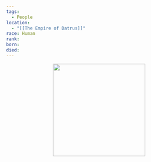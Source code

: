```yaml
---
tags:
  - People
location:
  - "[[The Empire of Datrus]]"
race: Human
rank: 
born: 
died:
---
```

<p style="text-align:center;"><img src="https://foundry-vtt-kb.s3.us-east-2.amazonaws.com/Images/Tokens/NPCs/Nobles/" width="250" height="250"></p>

